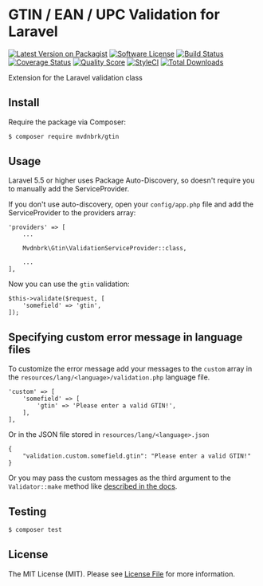# GTIN / EAN / UPC Validation for Laravel

[![Latest Version on Packagist][ico-version]][link-packagist]
[![Software License][ico-license]](LICENSE.md)
[![Build Status][ico-travis]][link-travis]
[![Coverage Status][ico-scrutinizer]][link-scrutinizer]
[![Quality Score][ico-code-quality]][link-code-quality]
[![StyleCI][ico-styleci]][link-styleci]
[![Total Downloads][ico-downloads]][link-downloads]

Extension for the Laravel validation class

## Install

Require the package via Composer:

``` bash
$ composer require mvdnbrk/gtin
```

## Usage

Laravel 5.5 or higher uses Package Auto-Discovery, so doesn't require you to manually add the ServiceProvider.

If you don't use auto-discovery, open your `config/app.php` file and add the ServiceProvider to the providers array:

```
'providers' => [
	...

	Mvdnbrk\Gtin\ValidationServiceProvider::class,

	...
],
```

Now you can use the `gtin` validation:

```
$this->validate($request, [
    'somefield' => 'gtin',
]);
```

## Specifying custom error message in language files

To customize the error message add your messages to the `custom` array in the `resources/lang/<language>/validation.php` language file.

```
'custom' => [
    'somefield' => [
        'gtin' => 'Please enter a valid GTIN!',
    ],
],
```

 Or in the JSON file stored in `resources/lang/<language>.json`

```
{
    "validation.custom.somefield.gtin": "Please enter a valid GTIN!"
}
```

Or you may pass the custom messages as the third argument to the `Validator::make` method like [described in the docs](https://laravel.com/docs/validation#custom-error-messages).

## Testing

``` bash
$ composer test
```

## License

The MIT License (MIT). Please see [License File](LICENSE.md) for more information.

[ico-version]: https://img.shields.io/packagist/v/mvdnbrk/gtin.svg?style=flat-square
[ico-license]: https://img.shields.io/badge/license-MIT-brightgreen.svg?style=flat-square
[ico-travis]: https://img.shields.io/travis/mvdnbrk/gtin/master.svg?style=flat-square
[ico-scrutinizer]: https://img.shields.io/scrutinizer/coverage/g/mvdnbrk/gtin.svg?style=flat-square
[ico-code-quality]: https://img.shields.io/scrutinizer/g/mvdnbrk/gtin.svg?style=flat-square
[ico-downloads]: https://img.shields.io/packagist/dt/gtin/model.svg?style=flat-square
[ico-styleci]: https://github.styleci.io/repos/91986121/shield?style=flat-square&branch=master

[link-packagist]: https://packagist.org/packages/mvdnbrk/gtin
[link-travis]: https://travis-ci.org/mvdnbrk/gtin
[link-scrutinizer]: https://scrutinizer-ci.com/g/mvdnbrk/gtin/code-structure
[link-code-quality]: https://scrutinizer-ci.com/g/mvdnbrk/gtin
[link-downloads]: https://packagist.org/packages/mvdnbrk/gtin
[link-styleci]: https://github.styleci.io/repos/91986121
[link-author]: https://github.com/mvdnbrk
